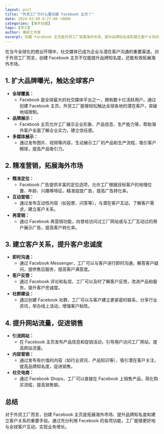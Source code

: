 ```yaml
---
layout: post
title: "外贸工厂为什么要创建 Facebook 主页？"
date: 2024-03-09 8:27:00 +0800
categories: [海外社媒]
tags: [学习]
author: 橡树工作室
excerpt: 创建 Facebook 主页是外贸工厂拓展海外市场、提升品牌知名度和建立客户关系的重要手段。
---
```


在当今全球化的商业环境中，社交媒体已成为企业与潜在客户沟通的重要渠道。对于外贸工厂而言，创建 Facebook 主页不仅能提升品牌知名度，还能有效拓展海外市场。

## 1. 扩大品牌曝光，触达全球客户

* **全球覆盖：**
    * Facebook 是全球最大的社交媒体平台之一，拥有数十亿活跃用户。通过创建 Facebook 主页，外贸工厂能够轻松触达全球各地的潜在客户，突破地域限制。
* **品牌展示：**
    * Facebook 主页允许工厂展示企业形象、产品信息、生产能力等，帮助海外客户全面了解企业实力，建立信任感。
* **多媒体展示：**
    * 通过发布图片、视频等内容，生动展示工厂的产品和生产流程，吸引客户眼球，提高产品吸引力。

## 2. 精准营销，拓展海外市场

* **精准定位：**
    * Facebook 广告提供丰富的定位选项，允许工厂根据目标客户的地理位置、年龄、兴趣等特征，精准投放广告，提高广告转化率。
* **互动营销：**
    * 通过发布互动性内容（如投票、问答等），与潜在客户互动，了解客户需求，建立客户关系。
* **再营销：**
    * 通过 Facebook 再营销功能，向曾经访问过工厂网站或与工厂互动过的用户展示广告，提高客户转化率。

## 3. 建立客户关系，提升客户忠诚度

* **即时沟通：**
    * 通过 Facebook Messenger，工厂可以与客户进行即时沟通，解答客户疑问，提供售后服务，提高客户满意度。
* **客户反馈：**
    * 通过 Facebook 评论和私信，工厂可以及时了解客户反馈，改进产品和服务，提升客户忠诚度。
* **社群建设：**
    * 通过创建 Facebook 社群，工厂可以与客户建立更紧密的联系，分享行业资讯，举办线上活动，增强客户粘性。

## 4. 提升网站流量，促进销售

* **引流网站：**
    * 在 Facebook 主页发布产品信息和促销活动，引导用户访问工厂网站，提高网站流量。
* **内容营销：**
    * 通过发布有价值的内容（如行业资讯、产品知识等），吸引潜在客户关注，提高品牌知名度，促进销售。
* **社交电商：**
    * 通过 Facebook Shops，工厂可以直接在 Facebook 上销售产品，简化购买流程，提高销售额。

## 总结

对于外贸工厂而言，创建 Facebook 主页是拓展海外市场、提升品牌知名度和建立客户关系的重要手段。通过充分利用 Facebook 的各项功能，工厂能够更好地与全球客户互动，实现业务增长。
